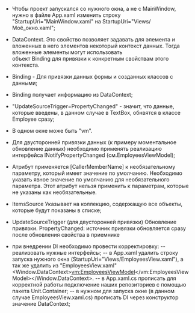 ﻿- Чтобы проект запускался со нужного окна, а не с MainWindow, нужно в файле App.xaml изменить строку "StartupUri="MainWindow.xaml" на StartupUri="Views/Моё_окно.xaml";
- DataContext. Это свойство позволяет задавать для элемента и вложенных в него элементов некоторый контекст данных. Тогда вложенные элементы могут использовать				
	объект Binding для привязки к конкретным свойствам этого контекста.
- Binding - Для привязки данных формы и созданных классов с данными;
- Binding получает информацию из DataContext;
- "UpdateSourceTrigger=PropertyChanged" - значит, что данные, которые введены, в данном случае в TextBox, обнвятся в классе Employee сразу;
- В одном окне може быть "vm".
- Для двусторонней привязки данных (к примеру моментальное обновление данных) необходимо применять реализацию интерфейса INotifyPropertyChanged (см.EmployeesViewModel);
- Атрибут применяется [CallerMemberName] к необязательному параметру, который имеет значение по умолчанию. Необходимо указать явное значение по умолчанию для необязательного 					
	параметра. Этот атрибут нельзя применить к параметрам, которые не указаны как необязательные.
- ItemsSource
    Указывает на коллекцию, содержащую все объекты, которые будут показаны в списке;
- UpdateSourceTrigger (для двусторонней привязки)
	Обновление привязки. PropertyChanged: источник привязки обновляется сразу после обновления свойства в приемнике

- при внедрении DI необходимо провести корректировку: 
-- реализовать нужные интерфейсы;
-- в App.xaml удалить строку запуска нужного окна (StartupUri="Views/EmployeesView.xaml"), а так же удалить из "EmployeesView.xaml" <Window.DataContext><vm:EmployeesViewModel></vm:EmployeesViewModel></Window.DataContext>.
-- в App.xaml.cs прописать для корректной работы подключение наших репозиториев с помощью пакета Unit.Container;
-- в нужном для запуска окне (в данном случае EmployeesView.xaml.cs) прописать DI через конструктор значение DataContext;

